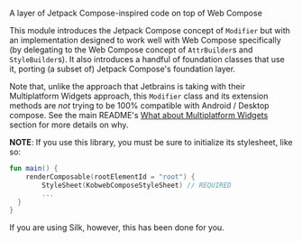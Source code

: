 A layer of Jetpack Compose-inspired code on top of Web Compose

This module introduces the Jetpack Compose concept of `Modifier` but with an implementation designed to work well with
Web Compose specifically (by delegating to the Web Compose concept of `AttrBuilder`s and `StyleBuilder`s). It also
introduces a handful of foundation classes that use it, porting (a subset of) Jetpack Compose's foundation layer.

Note that, unlike the approach that Jetbrains is taking with their Multiplatform Widgets approach, this `Modifier`
class and its extension methods are _not_ trying to be 100% compatible with Android / Desktop compose. See the main
README's [What about Multiplatform Widgets](https://github.com/varabyte/kobweb#what-about-multiplatform-widgets) section
for more details on why.

**NOTE**: If you use this library, you must be sure to initialize its stylesheet, like so:

```kotlin
fun main() {
    renderComposable(rootElementId = "root") {
        StyleSheet(KobwebComposeStyleSheet) // REQUIRED
        ...
  }
}
```

If you are using Silk, however, this has been done for you.